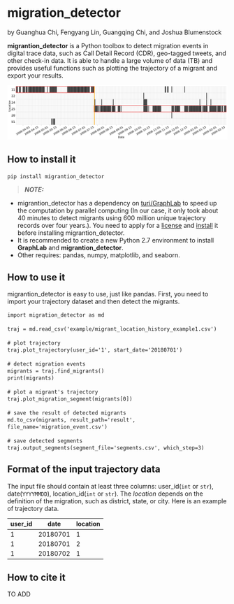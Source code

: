 migration_detector
======
by Guanghua Chi, Fengyang Lin, Guangqing Chi, and Joshua Blumenstock

**migrantion_detector** is a Python toolbox to detect migration events in digital trace data, such as Call Detail Record (CDR), geo-tagged tweets, and other check-in data. It is able to handle a large volume of data (TB) and provides useful functions such as plotting the trajectory of a migrant and export your results.

<kbd><img src="example/1_90.png" /></kbd>

How to install it
------
`pip install migrantion_detector`

> **_NOTE:_**
- migrantion_detector has a dependency on [turi/GraphLab](https://turi.com/) to speed up the computation by parallel computing (In our case, it only took about 40 minutes to detect migrants using 600 million unique trajectory records over four years.). You need to apply for a [license](https://turi.com/download/academic.html) and [install](https://turi.com/download/install-graphlab-create.html) it before installing migrantion_detector.
- It is recommended to create a new Python 2.7 environment to install **GraphLab** and **migrantion_detector**.
- Other requires: pandas, numpy, matplotlib, and seaborn.

How to use it
------
migrantion_detector is easy to use, just like pandas. First, you need to import your trajectory dataset and then detect the migrants.
```
import migration_detector as md

traj = md.read_csv('example/migrant_location_history_example1.csv')

# plot trajectory
traj.plot_trajectory(user_id='1', start_date='20180701')

# detect migration events
migrants = traj.find_migrants()
print(migrants)

# plot a migrant's trajectory
traj.plot_migration_segment(migrants[0])

# save the result of detected migrants
md.to_csv(migrants, result_path='result', file_name='migration_event.csv')

# save detected segments
traj.output_segments(segment_file='segments.csv', which_step=3)
```

Format of the input trajectory data
------
The input file should contain at least three columns: user_id(`int` or `str`), date(`YYYYMMDD`), location_id(`int` or `str`). The *location* depends on the definition of the migration, such as district, state, or city. Here is an example of trajectory data.

| user_id | date     | location |
|---------|----------|----------|
| 1       | 20180701 | 1        |
| 1       | 20180701 | 2        |
| 1       | 20180702 | 1        |


How to cite it
------
TO ADD
